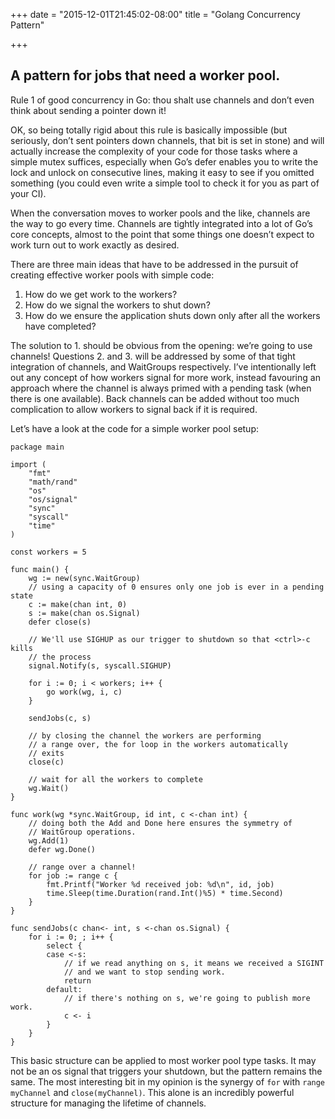 +++
date = "2015-12-01T21:45:02-08:00"
title = "Golang Concurrency Pattern"

+++

## A pattern for jobs that need a worker pool.

Rule 1 of good concurrency in Go: thou shalt use channels and don’t even think 
about sending a pointer down it!

OK, so being totally rigid about this rule is basically impossible (but 
seriously, don’t sent pointers down channels, that bit is set in stone) and 
will actually increase the complexity of your code for those tasks where a 
simple mutex suffices, especially when Go’s defer enables you to write the lock
and unlock on consecutive lines, making it easy to see if you omitted something 
(you could even write a simple tool to check it for you as part of your CI).

When the conversation moves to worker pools and the like, channels are the way 
to go every time. Channels are tightly integrated into a lot of Go’s core 
concepts, almost to the point that some things one doesn’t expect to work turn 
out to work exactly as desired. 

There are three main ideas that have to be addressed in the pursuit of creating
effective worker pools with simple code:

  1. How do we get work to the workers?
  2. How do we signal the workers to shut down?
  3. How do we ensure the application shuts down only after all the workers have completed?

The solution to 1. should be obvious from the opening: we’re going to use 
channels! Questions 2. and 3. will be addressed by some of that tight 
integration of channels, and WaitGroups respectively. I’ve intentionally 
left out any concept of how workers signal for more work, instead favouring 
an approach where the channel is always primed with a pending task (when there 
is one available). Back channels can be added without too much complication to 
allow workers to signal back if it is required.

Let’s have a look at the code for a simple worker pool setup:

```
package main

import (
	"fmt"
	"math/rand"
	"os"
	"os/signal"
	"sync"
	"syscall"
	"time"
)

const workers = 5

func main() {
	wg := new(sync.WaitGroup)
	// using a capacity of 0 ensures only one job is ever in a pending state
	c := make(chan int, 0)
	s := make(chan os.Signal)
	defer close(s)

	// We'll use SIGHUP as our trigger to shutdown so that <ctrl>-c kills
	// the process
	signal.Notify(s, syscall.SIGHUP)

	for i := 0; i < workers; i++ {
		go work(wg, i, c)
	}

	sendJobs(c, s)

	// by closing the channel the workers are performing
	// a range over, the for loop in the workers automatically
	// exits
	close(c)

	// wait for all the workers to complete
	wg.Wait()
}

func work(wg *sync.WaitGroup, id int, c <-chan int) {
	// doing both the Add and Done here ensures the symmetry of
	// WaitGroup operations.
	wg.Add(1)
	defer wg.Done()

	// range over a channel!
	for job := range c {
		fmt.Printf("Worker %d received job: %d\n", id, job)
		time.Sleep(time.Duration(rand.Int()%5) * time.Second)
	}
}

func sendJobs(c chan<- int, s <-chan os.Signal) {
	for i := 0; ; i++ {
		select {
		case <-s:
			// if we read anything on s, it means we received a SIGINT
			// and we want to stop sending work.
			return
		default:
			// if there's nothing on s, we're going to publish more work.
			c <- i
		}
	}
}
```

This basic structure can be applied to most worker pool type tasks. It may not 
be an os signal that triggers your shutdown, but the pattern remains the same. 
The most interesting bit in my opinion is the synergy of `for` with `range myChannel` 
and `close(myChannel)`. This alone is an incredibly powerful structure
for managing the lifetime of channels.